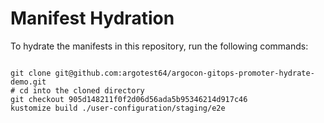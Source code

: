 
# Manifest Hydration

To hydrate the manifests in this repository, run the following commands:

```shell

git clone git@github.com:argotest64/argocon-gitops-promoter-hydrate-demo.git
# cd into the cloned directory
git checkout 905d148211f0f2d06d56ada5b95346214d917c46
kustomize build ./user-configuration/staging/e2e
```